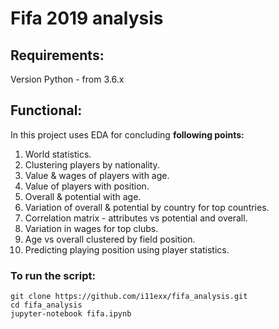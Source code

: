 # Fifa 2019 analysis

## Requirements:
Version Python - from 3.6.х

## Functional:
In this project uses EDA for concluding **following points:** 
1. World statistics.
2. Clustering players by nationality.
3. Value & wages of players with age.
4. Value of players with position.
5. Overall & potential with age.
6. Variation of overall & potential by country for top countries. 
7. Correlation matrix - attributes vs potential and overall.
8. Variation in wages for top clubs.
9. Age vs overall clustered by field position.
10. Predicting playing position using player statistics.

### To run the script:
```
git clone https://github.com/i11exx/fifa_analysis.git
cd fifa_analysis
jupyter-notebook fifa.ipynb

